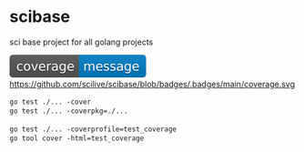 # scibase
sci base project for all golang projects

![coverage](https://raw.githubusercontent.com/scilive/scibase/badges/.badges/main/coverage.svg)
https://github.com/scilive/scibase/blob/badges/.badges/main/coverage.svg


```shell
go test ./... -cover
go test ./... -coverpkg=./...

go test ./... -coverprofile=test_coverage
go tool cover -html=test_coverage
```
